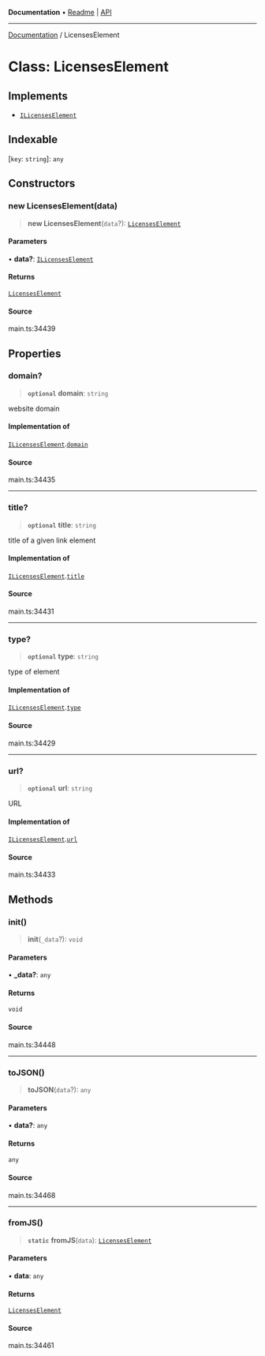 **Documentation** • [Readme](../README.md) \| [API](../globals.md)

***

[Documentation](../README.md) / LicensesElement

# Class: LicensesElement

## Implements

- [`ILicensesElement`](../interfaces/ILicensesElement.md)

## Indexable

 \[`key`: `string`\]: `any`

## Constructors

### new LicensesElement(data)

> **new LicensesElement**(`data`?): [`LicensesElement`](LicensesElement.md)

#### Parameters

• **data?**: [`ILicensesElement`](../interfaces/ILicensesElement.md)

#### Returns

[`LicensesElement`](LicensesElement.md)

#### Source

main.ts:34439

## Properties

### domain?

> **`optional`** **domain**: `string`

website domain

#### Implementation of

[`ILicensesElement`](../interfaces/ILicensesElement.md).[`domain`](../interfaces/ILicensesElement.md#domain)

#### Source

main.ts:34435

***

### title?

> **`optional`** **title**: `string`

title of a given link element

#### Implementation of

[`ILicensesElement`](../interfaces/ILicensesElement.md).[`title`](../interfaces/ILicensesElement.md#title)

#### Source

main.ts:34431

***

### type?

> **`optional`** **type**: `string`

type of element

#### Implementation of

[`ILicensesElement`](../interfaces/ILicensesElement.md).[`type`](../interfaces/ILicensesElement.md#type)

#### Source

main.ts:34429

***

### url?

> **`optional`** **url**: `string`

URL

#### Implementation of

[`ILicensesElement`](../interfaces/ILicensesElement.md).[`url`](../interfaces/ILicensesElement.md#url)

#### Source

main.ts:34433

## Methods

### init()

> **init**(`_data`?): `void`

#### Parameters

• **\_data?**: `any`

#### Returns

`void`

#### Source

main.ts:34448

***

### toJSON()

> **toJSON**(`data`?): `any`

#### Parameters

• **data?**: `any`

#### Returns

`any`

#### Source

main.ts:34468

***

### fromJS()

> **`static`** **fromJS**(`data`): [`LicensesElement`](LicensesElement.md)

#### Parameters

• **data**: `any`

#### Returns

[`LicensesElement`](LicensesElement.md)

#### Source

main.ts:34461

